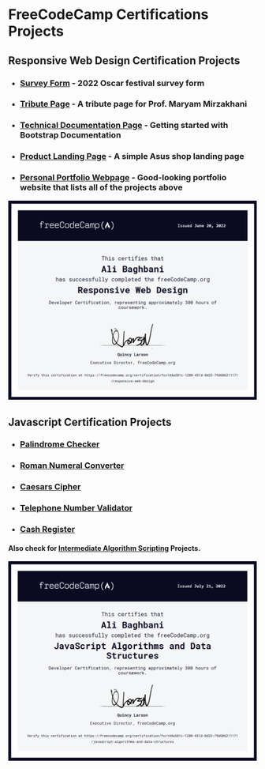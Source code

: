# FreeCodeCamp Certifications Projects

## Responsive Web Design Certification Projects

- ### [Survey Form](https://alibaghbanice.github.io/FreeCodeCamp-Certifications-Projects/1-HTML-CSS/1-Survey-Form/index.html) - 2022 Oscar festival survey form

- ### [Tribute Page](https://alibaghbanice.github.io/FreeCodeCamp-Certifications-Projects/1-HTML-CSS/2-Tribute-Page/index.html) - A tribute page for Prof. Maryam Mirzakhani

- ### [Technical Documentation Page](https://alibaghbanice.github.io/FreeCodeCamp-Certifications-Projects/1-HTML-CSS/3-Technical-Documentation-Page/index.html) - Getting started with Bootstrap Documentation

- ### [Product Landing Page](https://alibaghbanice.github.io/FreeCodeCamp-Certifications-Projects/1-HTML-CSS/4-Product-Landing-Page/index.html) - A simple Asus shop landing page

- ### [Personal Portfolio Webpage](https://alibaghbanice.github.io/FreeCodeCamp-Certifications-Projects/1-HTML-CSS/5-Personal-Portfolio-Webpage/index.html) - Good-looking portfolio website that lists all of the projects above

[![Responsive Web Design Certification](https://github.com/AliBaghbaniCE/FreeCodeCamp-Certifications-Projects/blob/master/Certifications/1-Responsive-Web-Design.png?raw=true)](https://www.freecodecamp.org/certification/fcc1d4a581c-1280-451d-8d35-79d606211171/responsive-web-design)

## Javascript Certification Projects

- ### [Palindrome Checker](https://github.com/AliBaghbaniCE/FreeCodeCamp-Certifications-Projects/blob/master/2-Javascript/2-Algorithms-and-DataStructures-Projects/1-palindrome-checker.js)


- ### [Roman Numeral Converter](https://github.com/AliBaghbaniCE/FreeCodeCamp-Certifications-Projects/blob/master/2-Javascript/2-Algorithms-and-DataStructures-Projects/2-roman-numeral-converter.js)

- ### [Caesars Cipher](https://github.com/AliBaghbaniCE/FreeCodeCamp-Certifications-Projects/blob/master/2-Javascript/2-Algorithms-and-DataStructures-Projects/3-caesars-cipher.js)

- ### [Telephone Number Validator](https://github.com/AliBaghbaniCE/FreeCodeCamp-Certifications-Projects/blob/master/2-Javascript/2-Algorithms-and-DataStructures-Projects/4-telephone-number-validator.js)

- ### [Cash Register](https://github.com/AliBaghbaniCE/FreeCodeCamp-Certifications-Projects/blob/master/2-Javascript/2-Algorithms-and-DataStructures-Projects/5-cash-register.js)

#### Also check for [Intermediate Algorithm Scripting](https://github.com/AliBaghbaniCE/FreeCodeCamp-Certifications-Projects/tree/master/2-Javascript/1-Intermediate-Algorithm-Scripting) Projects.

[![JavaScript Algorithms and Data Structures Certification](https://github.com/AliBaghbaniCE/FreeCodeCamp-Certifications-Projects/blob/master/Certifications/2-Javascript.png?raw=true)](https://www.freecodecamp.org/certification/fcc1d4a581c-1280-451d-8d35-79d606211171/javascript-algorithms-and-data-structures)
